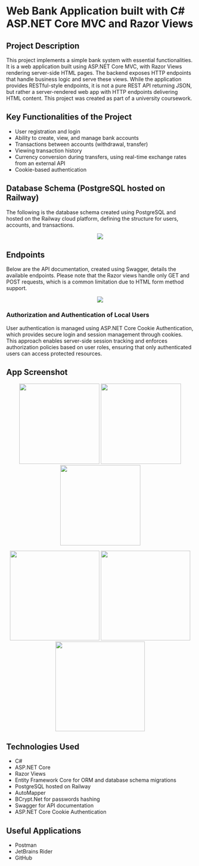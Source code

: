 # Web Bank Application built with C# ASP.NET Core MVC and Razor Views

## Project Description
This project implements a simple bank system with essential functionalities. It is a web application built using ASP.NET Core MVC, with Razor Views rendering server-side HTML pages. The backend exposes HTTP endpoints that handle business logic and serve these views. While the application provides RESTful-style endpoints, it is not a pure REST API returning JSON, but rather a server-rendered web app with HTTP endpoints delivering HTML content. This project was created as part of a university coursework.

## Key Functionalities of the Project
- User registration and login
- Ability to create, view, and manage bank accounts
- Transactions between accounts (withdrawal, transfer)
- Viewing transaction history
- Currency conversion during transfers, using real-time exchange rates from an external API
- Cookie-based authentication

## Database Schema (PostgreSQL hosted on Railway)
The following is the database schema created using PostgreSQL and hosted on the Railway cloud platform, defining the structure for users, accounts, and transactions.

<p align="center">
  <img src="https://github.com/user-attachments/assets/bcbbe16c-d6ef-4c69-985f-270b110a7f3c">
</p>

## Endpoints
Below are the API documentation, created using Swagger, details the available endpoints. Please note that the Razor views handle only GET and POST requests, which is a common limitation due to HTML form method support.

<p align="center">
  <img src="https://github.com/user-attachments/assets/9b45b2ed-2d63-4d8b-b1af-e82e5eb72fa1">
</p>

### Authorization and Authentication of Local Users
User authentication is managed using ASP.NET Core Cookie Authentication, which provides secure login and session management through cookies. This approach enables server-side session tracking and enforces authorization policies based on user roles, ensuring that only authenticated users can access protected resources.

## App Screenshot

<p align="center">
  <img src="https://github.com/user-attachments/assets/f5150261-32ee-47a7-af91-ea7822a8d77a" height="215"/>
  <img src="https://github.com/user-attachments/assets/19d0ddc8-4304-4a56-84a3-50e88c4b1902" height="215"/>
  <img src="https://github.com/user-attachments/assets/2c5b5fe6-b4b4-42f9-a573-f2112d05b8a4" height="215"/>
</p>

<p align="center">
  <img src="https://github.com/user-attachments/assets/b7776cc3-1044-4b3c-9fe8-71b7af3a1cf4" height="240"/>
  <img src="https://github.com/user-attachments/assets/43b4590e-f979-4a81-9e01-54d2aee96411" height="240"/>
  <img src="https://github.com/user-attachments/assets/a076a682-2055-4c03-8424-072a9f3278f6" height="240"/>
</p>

## Technologies Used 
- C#
- ASP.NET Core
- Razor Views
- Entity Framework Core for ORM and database schema migrations
- PostgreSQL hosted on Railway
- AutoMapper
- BCrypt.Net for passwords hashing
- Swagger for API documentation
- ASP.NET Core Cookie Authentication

## Useful Applications 
- Postman
- JetBrains Rider
- GitHub
